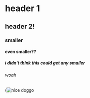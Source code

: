 # header 1
## header 2!
### smaller 
#### even smaller??

##### i didn't think this could get any smaller
###### woah


(![nice doggo](https://github.com/aoifem01/skills-communicate-using-markdown/assets/160021774/1a857c48-8506-46ce-a7de-2012bce45737)
